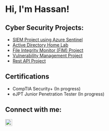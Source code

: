 <h1>Hi, I'm Hassan!</h1>

<h2>Cyber Security Projects:</h2>

- [SIEM Project using Azure Sentinel](https://github.com/hassanbashir12)
- [Active Directory Home Lab](https://github.com/hassanbashir12/ActiveDirectoryHomeLab)
- [File Integrity Monitor (FIM) Project](https://github.com/hassanbashir12)
- [Vulnerability Management Project](https://github.com/hassanbashir12)
- [Rest API Project](https://github.com/hassanbashir12)

<h2>Certifications</h2>

- CompTIA Security+ (In progress)
- eJPT Junior Penetration Tester (In progress)

<h2>Connect with me:</h2>

[<img align="left" alt="HassanBashir | LinkedIn" width="22px" src="https://cdn.jsdelivr.net/npm/simple-icons@v3/icons/linkedin.svg" />][linkedin]

[linkedin]: https://www.linkedin.com/in/hassan-bashir-9700661b5/
